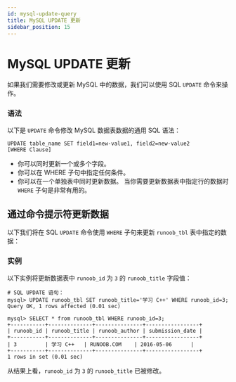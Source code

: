 ```yaml
---
id: mysql-update-query
title: MySQL UPDATE 更新
sidebar_position: 15
---
```


# MySQL UPDATE 更新
如果我们需要修改或更新 MySQL 中的数据，我们可以使用 SQL `UPDATE` 命令来操作。

### 语法
以下是 `UPDATE` 命令修改 MySQL 数据表数据的通用 SQL 语法：
```
UPDATE table_name SET field1=new-value1, field2=new-value2
[WHERE Clause]
```
- 你可以同时更新一个或多个字段。
- 你可以在 WHERE 子句中指定任何条件。
- 你可以在一个单独表中同时更新数据。
当你需要更新数据表中指定行的数据时 `WHERE` 子句是非常有用的。

## 通过命令提示符更新数据
以下我们将在 SQL `UPDATE` 命令使用 `WHERE` 子句来更新 `runoob_tbl` 表中指定的数据：

### 实例
以下实例将更新数据表中 `runoob_id` 为 `3` 的 `runoob_title` 字段值：
```
# SQL UPDATE 语句：
mysql> UPDATE runoob_tbl SET runoob_title='学习 C++' WHERE runoob_id=3;
Query OK, 1 rows affected (0.01 sec)
 
mysql> SELECT * from runoob_tbl WHERE runoob_id=3;
+-----------+--------------+---------------+-----------------+
| runoob_id | runoob_title | runoob_author | submission_date |
+-----------+--------------+---------------+-----------------+
| 3         | 学习 C++   | RUNOOB.COM    | 2016-05-06      |
+-----------+--------------+---------------+-----------------+
1 rows in set (0.01 sec)
```
从结果上看，`runoob_id` 为 `3` 的 `runoob_title` 已被修改。
